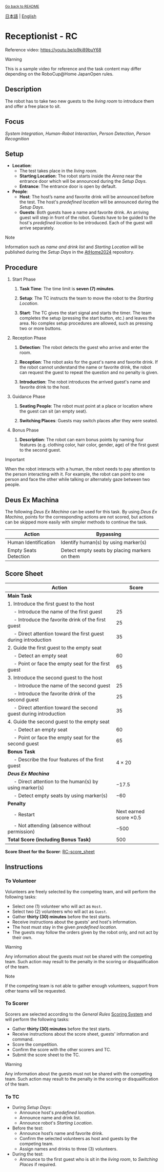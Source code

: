 <sub>[Go back to README](../../README_en.md)</sub>

[日本語](./rc_ja.md) | [English](./rc_en.md)

# Receptionist - RC

Reference video: https://youtu.be/p9ki89buY68

> [!WARNING]
> This is a sample video for reference and the task content may differ depending on the RoboCup@Home JapanOpen rules.


## Description

The robot has to take two new guests to the *living room* to introduce them and offer a free place to sit.


## Focus

*System Integration*, *Human-Robot Interaction*, *Person Detection*, *Person Recognition*


## Setup

- **Location**:
   - The test takes place in the *living room*.
   - **Starting Location**: The robot starts inside the *Arena* near the entrance door which will be announced during the *Setup Days*.
   - **Entrance**: The entrance door is open by default.
   <!-- The team leader can request to close the door to score additional points by opening it for the guests. -->
- **People**:
   - **Host**: The host’s name and favorite drink will be announced before the test.
   The host's *predefined location* will be announced during the *Setup Days*.
   - **Guests**: Both guests have a name and favorite drink.
   An arriving guest will step in front of the robot.
   Guests have to be guided to the host's *predefined location* to be introduced.
   Each of the guest will arrive separately.
   <!-- An arriving guest will either step in front of the robot or ring the bell if the door is closed. -->

> [!NOTE]
> Information such as *name and drink list* and *Starting Location* will be published during the *Setup Days* in the [AtHome2024](https://github.com/RoboCupAtHomeJP/AtHome2024/) repository.

## Procedure

1. Start Phase

   1. **Task Time**: The time limit is **seven (7) minutes**.

   1. **Setup**: The TC instructs the team to move the robot to the *Starting Location*.

   1. **Start**: The TC gives the start signal and starts the timer.
   The team completes the setup (pressing the start button, etc.) and leaves the area.
   No complex setup procedures are allowed, such as pressing two or more buttons.

1. Reception Phase

   1. **Detection**: The robot detects the guest who arrive and enter the room.

   1. **Reception**: The robot asks for the guest's name and favorite drink.
   If the robot cannot understand the name or favorite drink, the robot can request the guest to repeat the question and no penalty is given.

   1. **Introduction**: The robot introduces the arrived guest's name and favorite drink to the host.

1. Guidance Phase

   1. **Seating People**: The robot must point at a place or location where the guest can sit (an empty seat).

   1. **Switching Places**: Guests may switch places after they were seated.

1. Bonus Phase

   1. **Description**: The robot can earn bonus points by naming four features (e.g. clothing color, hair color, gender, age) of the first guest to the second guest.

> [!IMPORTANT]
> When the robot interacts with a human, the robot needs to pay attention to the person interacting with it.
For example, the robot can point to one person and face the other while talking or alternately gaze between two people.


## Deus Ex Machina

The following *Deus Ex Machina* can be used for this task.
By using *Deus Ex Machina*, points for the corresponding actions are not scored,
but actions can be skipped more easily with simpler methods to continue the task.

| Action | Bypassing |
| ------ | --------- |
| Human Identification | Identify human(s) by using marker(s) |
| Empty Seats Detection | Detect empty seats by placing markers on them |


## Score Sheet

| Action | Score |
| ------ | ----- |
| **Main Task**                                                            |  |
| 1. Introduce the first guest to the host                                 |  |
| &emsp; - Introduce the name of the first guest                           | $25$ |
| &emsp; - Introduce the favorite drink of the first guest                 | $25$ |
| &emsp; - Direct attention toward the first guest during introduction     | $35$ |
| 2. Guide the first guest to the empty seat                               |  |
| &emsp; - Detect an empty seat                                            | $60$ |
| &emsp; - Point or face the empty seat for the first guest                | $65$ |
| 3. Introduce the second guest to the host                                |  |
| &emsp; - Introduce the name of the second guest                          | $25$ |
| &emsp; - Introduce the favorite drink of the second guest                | $25$ |
| &emsp; - Direct attention toward the second guest during introduction    | $35$ |
| 4. Guide the second guest to the empty seat                              |  |
| &emsp; - Detect an empty seat                                            | $60$ |
| &emsp; - Point or face the empty seat for the second guest               | $65$ |
| **Bonus Task**                                                           |  |
| &emsp; - Describe the four features of the first guest                   | $4 \times 20$ |
| ***Deus Ex Machina***                                                      |  |
| &emsp; - Direct attention to the human(s) by using marker(s)             | $-17.5$ |
| &emsp; - Detect empty seats by using marker(s)                           | $-60$ |
| **Penalty**                                                              |  |
| &emsp; - Restart                                                         | Next earned score $\times 0.5$|
| &emsp; - Not attending (absence without permission)                      | $-500$ |
| **Total Score (including Bonus Task)**                                   | $500$ |

**Score Sheet for the Scorer**: [RC-score_sheet](./doc/RCJ2024_OPL_RC-score_sheet.pdf)


## Instructions

### To Volunteer

Volunteers are freely selected by the competing team, and will perform the following tasks:

- Select one (1) volunteer who will act as `Host`.
- Select two (2) volunteers who will act as `Guest`.
- Gather **thirty (30) minutes** before the test starts.
- Receive instructions about the guests' and host's information.
- The host must stay in the given *predefined location*.
- The guests may follow the orders given by the robot only,
and not act by their own.

> [!WARNING]
> Any information about the guests must not be shared with the competing team.
Such action may result to the penalty in the scoring or disqualification of the team.

> [!NOTE]
> If the competing team is not able to gather enough volunteers,
support from other teams will be requested.

### To Scorer

Scorers are selected according to the *General Rules* [Scoring System](./gr_en.md#scoring-system) and will perform the following tasks:

- Gather **thirty (30) minutes** before the test starts.
- Receive instructions about the score sheet, guests' information and command.
- Score the competition.
- Confirm the score with the other scorers and TC.
- Submit the score sheet to the TC.

> [!WARNING]
> Any information about the guests must not be shared with the competing team.
Such action may result to the penalty in the scoring or disqualification of the team.

### To TC

- During *Setup Days*:
   - Announce host's *predefined location*.
   - Announce name and drink list.
   - Announce robot's *Starting Location*.
- Before the test:
   - Announce host’s name and favorite drink.
   - Confirm the selected volunteers as host and guests by the competing team.
   - Assign names and drinks to three (3) volunteers.
- During the test:
   - Announce to the first guest who is sit in the *living room*, to *Switching Places* if required.
